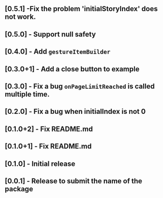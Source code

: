 ## [0.5.1] -Fix the problem 'initialStoryIndex' does not work.

## [0.5.0] - Support null safety

## [0.4.0] - Add `gestureItemBuilder`

## [0.3.0+1] - Add a close button to example

## [0.3.0] - Fix a bug `onPageLimitReached` is called multiple time.

## [0.2.0] - Fix a bug when initialIndex is not 0

## [0.1.0+2] - Fix README.md

## [0.1.0+1] - Fix README.md

## [0.1.0] - Initial release

## [0.0.1] - Release to submit the name of the package
